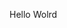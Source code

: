 Hello Wolrd

































































































































































































































































































































































































































































































































































































































































































































































































































































































































































































































